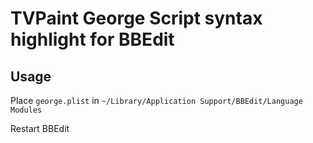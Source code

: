 # TVPaint George Script syntax highlight for BBEdit

## Usage

Place `george.plist` in `~/Library/Application Support/BBEdit/Language Modules`

Restart BBEdit
